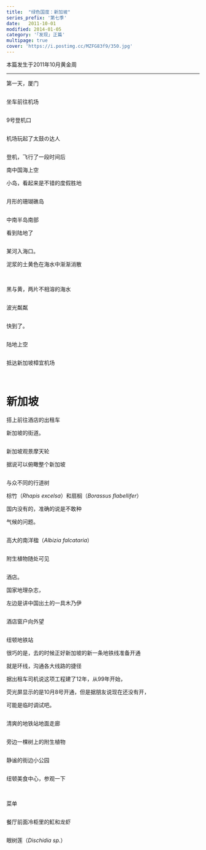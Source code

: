 ```yaml
---
title:  "绿色国度：新加坡"
series_prefix: '第七季'
date:   2011-10-01
modified: 2014-01-05
category: '｢发现｣ 正篇'
multipage: true
cover: 'https://i.postimg.cc/MZFG83f9/350.jpg'
---
```


本篇发生于2011年10月黄金周

---

第一天，厦门

<img class='disc' data-src='https://lykoseremos.github.io/gmalb-01/dis7/1.jpg'>

坐车前往机场

<img class='disc' data-src='https://lykoseremos.github.io/gmalb-01/dis7/2.jpg'>

9号登机口

<img class='disc' data-src='https://lykoseremos.github.io/gmalb-01/dis7/3.jpg'>

机场玩起了太鼓の达人

<img class='disc' data-src='https://lykoseremos.github.io/gmalb-01/dis7/4.jpg'>

登机，飞行了一段时间后

南中国海上空

小岛，看起来是不错的度假胜地

<img class='disc' data-src='https://lykoseremos.github.io/gmalb-01/dis7/5.jpg'>

月形的珊瑚礁岛

<img class='disc' data-src='https://lykoseremos.github.io/gmalb-01/dis7/6.jpg'>

中南半岛南部

看到陆地了

<img class='disc' data-src='https://lykoseremos.github.io/gmalb-01/dis7/7.jpg'>

某河入海口。

泥浆的土黄色在海水中渐渐消散

<img class='disc' data-src='https://lykoseremos.github.io/gmalb-01/dis7/8.jpg'>

<img class='disc' data-src='https://lykoseremos.github.io/gmalb-01/dis7/9.jpg'>

黑与黄，两片不相溶的海水

<img class='disc' data-src='https://lykoseremos.github.io/gmalb-01/dis7/10.jpg'>

波光粼粼

<img class='disc' data-src='https://lykoseremos.github.io/gmalb-01/dis7/11.jpg'>

快到了。

<img class='disc' data-src='https://lykoseremos.github.io/gmalb-01/dis7/12.jpg'>

陆地上空

<img class='disc' data-src='https://lykoseremos.github.io/gmalb-01/dis7/13.jpg'>

抵达新加坡樟宜机场

<img class='disc' data-src='https://lykoseremos.github.io/gmalb-01/dis7/14.jpg'>

<img class='disc' data-src='https://lykoseremos.github.io/gmalb-01/dis7/15.jpg'>

<h1>新加坡</h1>

搭上前往酒店的出租车

新加坡的街道。

<img class='disc' data-src='https://lykoseremos.github.io/gmalb-01/dis7/16.jpg'>

新加坡观景摩天轮

据说可以俯瞰整个新加坡

<img class='disc' data-src='https://lykoseremos.github.io/gmalb-01/dis7/17.jpg'>

与众不同的行道树

棕竹（<i>Rhapis excelsa</i>）和扇榈（<i>Borassus flabellifer</i>）

国内没有的，准确的说是不敢种

气候的问题。

<img class='disc' data-src='https://lykoseremos.github.io/gmalb-01/dis7/18.jpg'>

高大的南洋楹（<i>Albizia falcataria</i>）

<img class='disc' data-src='https://lykoseremos.github.io/gmalb-01/dis7/19.jpg'>

附生植物随处可见

<img class='disc' data-src='https://lykoseremos.github.io/gmalb-01/dis7/20.jpg'>

酒店。

国家地理杂志，

左边是讲中国出土的一具木乃伊

<img class='disc' data-src='https://lykoseremos.github.io/gmalb-01/dis7/21.jpg'>

酒店窗户向外望

<img class='disc' data-src='https://lykoseremos.github.io/gmalb-01/dis7/22.jpg'>

纽顿地铁站

很巧的是，去的时候正好新加坡的新一条地铁线准备开通

就是环线，沟通各大线路的捷径

据出租车司机说这项工程建了12年，从99年开始，

荧光屏显示的是10月8号开通，但是据朋友说现在还没有开，

可能是临时调试吧。

<img class='disc' data-src='https://lykoseremos.github.io/gmalb-01/dis7/23.jpg'>

清爽的地铁站地面走廊

<img class='disc' data-src='https://lykoseremos.github.io/gmalb-01/dis7/24.jpg'>

旁边一棵树上的附生植物

<img class='disc' data-src='https://lykoseremos.github.io/gmalb-01/dis7/25.jpg'>

静谧的街边小公园

<img class='disc' data-src='https://lykoseremos.github.io/gmalb-01/dis7/26.jpg'>

纽顿美食中心，参观一下

<img class='disc' data-src='https://lykoseremos.github.io/gmalb-01/dis7/27.jpg'>

<img class='disc' data-src='https://lykoseremos.github.io/gmalb-01/dis7/28.jpg'>

菜单

<img class='disc' data-src='https://lykoseremos.github.io/gmalb-01/dis7/29.jpg'>

餐厅前面冷柜里的魟和龙虾

<img class='disc' data-src='https://lykoseremos.github.io/gmalb-01/dis7/30.jpg'>

眼树莲（<i>Dischidia sp.</i>）

<img class='disc' data-src='https://lykoseremos.github.io/gmalb-01/dis7/31.jpg'>

